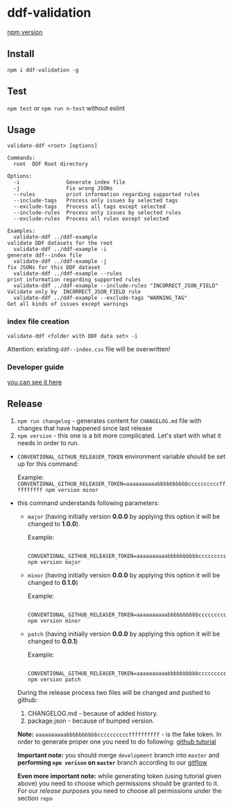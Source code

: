 # ddf-validation

[npm version](https://www.npmjs.com/package/ddf-validation)

## Install

`npm i ddf-validation -g`

## Test

`npm test` or `npm run n-test` without eslint

## Usage

`validate-ddf <root> [options]`

```
Commands:
  root  DDF Root directory

Options:
  -i               Generate index file
  -j               Fix wrong JSONs
  --rules          print information regarding supported rules
  --include-tags   Process only issues by selected tags
  --exclude-tags   Process all tags except selected
  --include-rules  Process only issues by selected rules
  --exclude-rules  Process all rules except selected

Examples:
  validate-ddf ../ddf-example                                        validate DDF datasets for the root
  validate-ddf ../ddf-example -i                                     generate ddf--index file
  validate-ddf ../ddf-example -j                                     fix JSONs for this DDF dataset
  validate-ddf ../ddf-example --rules                                print information regarding supported rules
  validate-ddf ../ddf-example --include-rules "INCORRECT_JSON_FIELD" Validate only by  INCORRECT_JSON_FIELD rule
  validate-ddf ../ddf-example --exclude-tags "WARNING_TAG"           Get all kinds of issues except warnings
```

### index file creation

`validate-ddf <folder with DDF data set> -i`

Attention: existing `ddf--index.csv` file will be overwritten!

### Developer guide

[you can see it here](doc/developer-guide.md)

## Release
1. `npm run changelog` - generates content for `CHANGELOG.md` file with changes that have happened since last release
2. `npm version` - this one is a bit more complicated. Let's start with what it needs in order to run.
  - `CONVENTIONAL_GITHUB_RELEASER_TOKEN` environment variable should be set up for this command:

    Example: `CONVENTIONAL_GITHUB_RELEASER_TOKEN=aaaaaaaaaabbbbbbbbbbccccccccccffffffffff npm version minor`

  - this command understands following parameters:
    - `major` (having initially version **0.0.0** by applying this option it will be changed to **1.0.0**).

        Example:
        ```
          CONVENTIONAL_GITHUB_RELEASER_TOKEN=aaaaaaaaaabbbbbbbbbbccccccccccffffffffff npm version major
        ```

    - `minor` (having initially version **0.0.0** by applying this option it will be changed to **0.1.0**)

        Example:
        ```
          CONVENTIONAL_GITHUB_RELEASER_TOKEN=aaaaaaaaaabbbbbbbbbbccccccccccffffffffff npm version minor
        ```

    - `patch` (having initially version **0.0.0** by applying this option it will be changed to **0.0.1**)

        Example:
        ```
          CONVENTIONAL_GITHUB_RELEASER_TOKEN=aaaaaaaaaabbbbbbbbbbccccccccccffffffffff npm version patch
        ```

    During the release process two files will be changed and pushed to github:
      1. CHANGELOG.md - because of added history.
      2. package.json - because of bumped version.

    **Note:** `aaaaaaaaaabbbbbbbbbbccccccccccffffffffff` - is the fake token. In order to generate proper one you need to do following: [github tutorial](https://help.github.com/articles/creating-an-access-token-for-command-line-use)

    **Important note:** you should merge `development` branch into `master` and **performing `npm verison` on `master`** branch according to our [gitflow](https://github.com/valor-software/valor-style-guides/tree/master/gitflow)

    **Even more important note:** while generating token (using tutorial given above) you need to choose which permissions should be granted to it. For our *release purposes* you need to choose all permissions under the section `repo`
